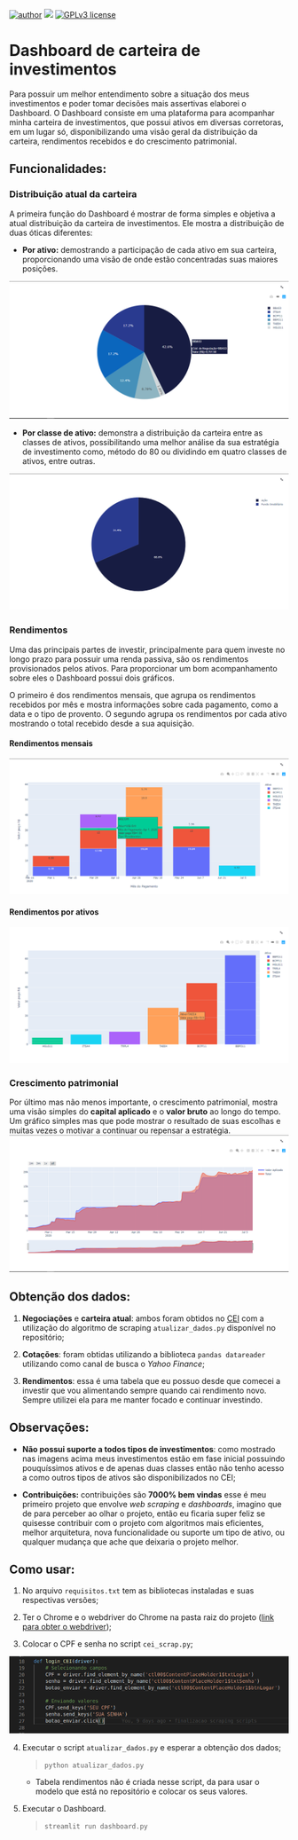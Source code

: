 [![author](https://img.shields.io/badge/author-AlexJunior-yellow.svg)](https://www.linkedin.com/in/alex-sandro-momi-junior-382bb8157/) [![](https://img.shields.io/badge/python-3.7+-yellow.svg)](https://www.python.org/downloads/release/python-365/) [![GPLv3 license](https://img.shields.io/badge/License-GPLv3-yellow.svg)](http://perso.crans.org/besson/LICENSE.html)

# Dashboard de carteira de investimentos
Para possuir um melhor entendimento sobre a situação dos meus investimentos e poder tomar decisões mais assertivas elaborei o Dashboard. O Dashboard consiste em uma plataforma para acompanhar minha carteira de investimentos, que possui ativos em diversas corretoras, em um lugar só, disponibilizando uma visão geral da distribuição da carteira, rendimentos recebidos e do crescimento patrimonial.

## Funcionalidades:
### Distribuição atual da carteira
A primeira função do Dashboard é mostrar de forma simples e objetiva a atual distribuição da carteira de investimentos. Ele mostra a distribuição de duas óticas diferentes:

* **Por ativo:** demostrando a participação de cada ativo em sua carteira, proporcionando uma visão de onde estão concentradas suas maiores posições.
<img src="img/carteira_atual_por_acao.png">

* **Por classe de ativo:** demonstra a distribuição da carteira entre as classes de ativos, possibilitando uma melhor análise da sua estratégia de investimento como, método do 80 ou dividindo em quatro classes de ativos, entre outras.
<img src="img/carteira_atual_por_classe.png">

### Rendimentos
Uma das principais partes de investir, principalmente para quem investe no longo prazo para possuir uma renda passiva, são os rendimentos provisionados pelos ativos. Para proporcionar um bom acompanhamento sobre eles o Dashboard possui dois gráficos.

O primeiro é dos rendimentos mensais, que agrupa os rendimentos recebidos por mês e mostra informações sobre cada pagamento, como a data e o tipo de provento. O segundo agrupa os rendimentos por cada ativo mostrando o total recebido desde a sua aquisição.

#### Rendimentos mensais
<img src="img/rendimentos_mensais.png">

#### Rendimentos por ativos
<img src="img/rendimentos_por_ativo.png">


### Crescimento patrimonial
Por último mas não menos importante, o crescimento patrimonial, mostra uma visão simples do **capital aplicado** e o **valor bruto** ao longo do tempo. Um gráfico simples mas que pode mostrar o resultado de suas escolhas e muitas vezes o motivar a continuar ou repensar a estratégia.
<img src="img/crescimento_patrimonial.png">

## Obtenção dos dados:
1. **Negociações** e **carteira atual**: ambos foram obtidos no [CEI](https://cei.b3.com.br/CEI_Responsivo/) com a utilização do algoritmo de scraping `atualizar_dados.py` disponível no repositório;

2. **Cotações**: foram obtidas utilizando a biblioteca `pandas datareader` utilizando como canal de busca o _Yahoo Finance_;

3. **Rendimentos**: essa é uma tabela que eu possuo desde que comecei a investir que vou alimentando sempre quando cai rendimento novo. Sempre utilizei ela para me manter focado e continuar investindo.


## Observações:
* **Não possui suporte a todos tipos de investimentos**: como mostrado nas imagens acima meus investimentos estão em fase inicial possuindo pouquíssimos ativos e de apenas duas classes então não tenho acesso a como outros tipos de ativos são disponibilizados no CEI;

* **Contribuições:** contribuições são **7000% bem vindas** esse é meu primeiro projeto que envolve _web scraping_ e _dashboards_, imagino que de para perceber ao olhar o projeto, então eu ficaria super feliz se quisesse contribuir com o projeto com algoritmos mais eficientes, melhor arquitetura, nova funcionalidade ou suporte um tipo de ativo, ou qualquer mudança que ache que deixaria o projeto melhor.

## Como usar:

1. No arquivo `requisitos.txt` tem as bibliotecas instaladas e suas respectivas versões;

2. Ter o Chrome e o webdriver do Chrome na pasta raiz do projeto ([link para obter o webdriver](https://chromedriver.chromium.org/));
3. Colocar o CPF e senha no script `cei_scrap.py`;
<img src="img/login_cei.png">

4. Executar o script `atualizar_dados.py` e esperar a obtenção dos dados;
    >`python atualizar_dados.py`

    * Tabela rendimentos não é criada nesse script, da para usar o modelo que está no repositório e colocar os seus valores.

5. Executar o Dashboard.
    >`streamlit run dashboard.py`
